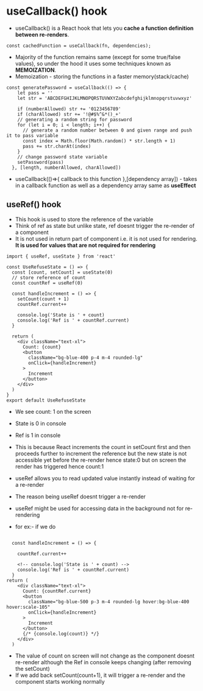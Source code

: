 # useCallback() hook
- useCallback() is a React hook that lets you **cache a function definition between re-renders**.
```
const cachedFunction = useCallback(fn, dependencies);
```
- Majority of the function remains same (except for some true/false values), so under the hood it uses some techniques known as **MEMOIZATION**.
- Memoization - storing the functions in a faster memory(stack/cache)

```
const generatePassword = useCallback(() => {
    let pass = ''
    let str = 'ABCDEFGHIJKLMNOPQRSTUVWXYZabcdefghijklmnopqrstuvwxyz'

    if (numberAllowed) str += '0123456789'
    if (charAllowed) str += '!@#$%^&*()_+'
    // generating a random string for password
    for (let i = 0; i < length; i++) {
      // generate a random number between 0 and given range and push it to pass variable
      const index = Math.floor(Math.random() * str.length + 1)
      pass += str.charAt(index)
    }
    // change password state variable
    setPassword(pass)
  }, [length, numberAllowed, charAllowed])
```
- useCallback(()=>{ callback to this function },[dependency array]) - takes in a callback function as well as a dependency array same as **useEffect**

## useRef() hook
- This hook is used to store the reference of the variable
- Think of ref as state but unlike state, ref doesnt trigger the re-render of a component
- It is not used in return part of component i.e. it is not used for rendering. **It is used for values that are not required for rendering**
```
import { useRef, useState } from 'react'

const UseRefuseState = () => {
  const [count, setCount] = useState(0)
  // store reference of count
  const countRef = useRef(0)

  const handleIncrement = () => {
    setCount(count + 1)
    countRef.current++

    console.log('State is ' + count)
    console.log('Ref is ' + countRef.current)
  }

  return (
    <div className="text-xl">
      Count: {count}
      <button
        className="bg-blue-400 p-4 m-4 rounded-lg"
        onClick={handleIncrement}
      >
        Increment
      </button>
    </div>
  )
}
export default UseRefuseState
```

- We see count: 1 on the screen
- State is 0 in console
- Ref is 1 in console
- This is because React increments the count in setCount first and then proceeds further to increment the reference but the new state is not accessible yet before the re-render hence state:0 but on screen the render has triggered hence count:1

- useRef allows you to read updated value instantly instead of waiting for a re-render
- The reason being useRef doesnt trigger a re-render
- useRef might be used for accessing data in the background not for re-rendering

- for ex:- 
if we do
```

  const handleIncrement = () => {
   
    countRef.current++

    <!-- console.log('State is ' + count) -->
    console.log('Ref is ' + countRef.current)
  }
return (
    <div className="text-xl">
      Count: {countRef.current}
      <button
        className="bg-blue-500 p-3 m-4 rounded-lg hover:bg-blue-400 hover:scale-105"
        onClick={handleIncrement}
      >
        Increment
      </button>
      {/* {console.log(count)} */}
    </div>
  )
```
- The value of count on screen will not change as the component doesnt re-render although the Ref in console keeps changing (after removing the setCount)
- If we add back setCount(count+1), it will  trigger a re-render and the component starts working normally
